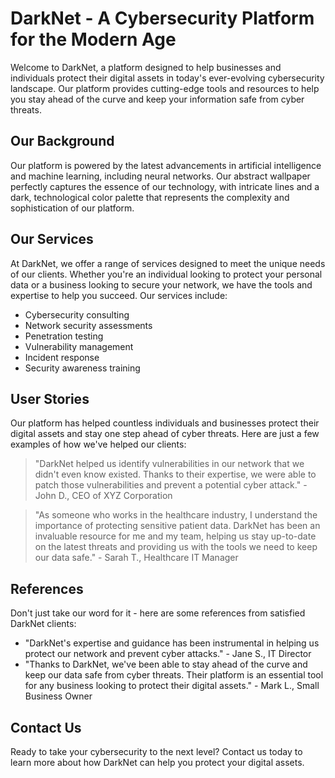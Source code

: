 <!--font:Playfair Display-->

# DarkNet - A Cybersecurity Platform for the Modern Age

Welcome to DarkNet, a platform designed to help businesses and individuals protect their digital assets in today's ever-evolving cybersecurity landscape. Our platform provides cutting-edge tools and resources to help you stay ahead of the curve and keep your information safe from cyber threats.

## Our Background

Our platform is powered by the latest advancements in artificial intelligence and machine learning, including neural networks. Our abstract wallpaper perfectly captures the essence of our technology, with intricate lines and a dark, technological color palette that represents the complexity and sophistication of our platform.

## Our Services

At DarkNet, we offer a range of services designed to meet the unique needs of our clients. Whether you're an individual looking to protect your personal data or a business looking to secure your network, we have the tools and expertise to help you succeed. Our services include:

- Cybersecurity consulting
- Network security assessments
- Penetration testing
- Vulnerability management
- Incident response
- Security awareness training

## User Stories

Our platform has helped countless individuals and businesses protect their digital assets and stay one step ahead of cyber threats. Here are just a few examples of how we've helped our clients:

> "DarkNet helped us identify vulnerabilities in our network that we didn't even know existed. Thanks to their expertise, we were able to patch those vulnerabilities and prevent a potential cyber attack." - John D., CEO of XYZ Corporation

> "As someone who works in the healthcare industry, I understand the importance of protecting sensitive patient data. DarkNet has been an invaluable resource for me and my team, helping us stay up-to-date on the latest threats and providing us with the tools we need to keep our data safe." - Sarah T., Healthcare IT Manager

## References

Don't just take our word for it - here are some references from satisfied DarkNet clients:

- "DarkNet's expertise and guidance has been instrumental in helping us protect our network and prevent cyber attacks." - Jane S., IT Director
- "Thanks to DarkNet, we've been able to stay ahead of the curve and keep our data safe from cyber threats. Their platform is an essential tool for any business looking to protect their digital assets." - Mark L., Small Business Owner

## Contact Us

Ready to take your cybersecurity to the next level? Contact us today to learn more about how DarkNet can help you protect your digital assets.

<!--

Write me content for website with wallpaper which alt text is:

"An abstract illustration of a neural network, with intricate lines and a dark and technological color palette."

The name/title of the page should not be 1:1 copy of the alt text but rather a real content of the website which is using this wallpaper.

- Use markdown format 
- Start with heading
- Heading should be short and concise
- The content should look like a real website 
- The website should not be about the wallpaper, wallpaper is just a related background
- Heading should be contain work "wallpaper" or "background"
- Include real sections like references, contact, user stories, etc. use things relevant to the page purpose.
- Feel free to use structure like headings, bullets, numbering, blockquotes, paragraphs, horizontal lines, etc.
- You can use formatting like bold or _italic_
- You can include UTF-8 emojis
- Links should be only #hash anchors (and you can refer to the document itself)
- Do not include images


---


# DarkNet - A Cybersecurity Platform for the Modern Age

Welcome to DarkNet, a platform designed to help businesses and individuals protect their digital assets in today's ever-evolving cybersecurity landscape. Our platform provides cutting-edge tools and resources to help you stay ahead of the curve and keep your information safe from cyber threats.

## Our Background

Our platform is powered by the latest advancements in artificial intelligence and machine learning, including neural networks. Our abstract wallpaper perfectly captures the essence of our technology, with intricate lines and a dark, technological color palette that represents the complexity and sophistication of our platform.

## Our Services

At DarkNet, we offer a range of services designed to meet the unique needs of our clients. Whether you're an individual looking to protect your personal data or a business looking to secure your network, we have the tools and expertise to help you succeed. Our services include:

- Cybersecurity consulting
- Network security assessments
- Penetration testing
- Vulnerability management
- Incident response
- Security awareness training

## User Stories

Our platform has helped countless individuals and businesses protect their digital assets and stay one step ahead of cyber threats. Here are just a few examples of how we've helped our clients:

> "DarkNet helped us identify vulnerabilities in our network that we didn't even know existed. Thanks to their expertise, we were able to patch those vulnerabilities and prevent a potential cyber attack." - John D., CEO of XYZ Corporation

> "As someone who works in the healthcare industry, I understand the importance of protecting sensitive patient data. DarkNet has been an invaluable resource for me and my team, helping us stay up-to-date on the latest threats and providing us with the tools we need to keep our data safe." - Sarah T., Healthcare IT Manager

## References

Don't just take our word for it - here are some references from satisfied DarkNet clients:

- "DarkNet's expertise and guidance has been instrumental in helping us protect our network and prevent cyber attacks." - Jane S., IT Director
- "Thanks to DarkNet, we've been able to stay ahead of the curve and keep our data safe from cyber threats. Their platform is an essential tool for any business looking to protect their digital assets." - Mark L., Small Business Owner

## Contact Us

Ready to take your cybersecurity to the next level? Contact us today to learn more about how DarkNet can help you protect your digital assets.

-->
